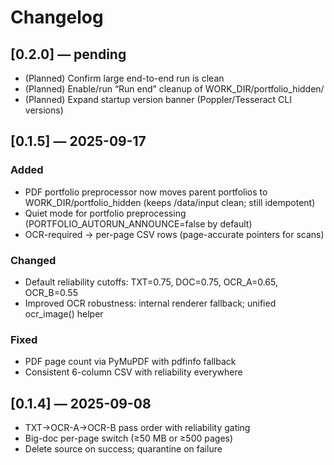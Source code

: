 # Changelog

## [0.2.0] — pending
- (Planned) Confirm large end-to-end run is clean
- (Planned) Enable/run “Run end” cleanup of WORK_DIR/portfolio_hidden/<run>
- (Planned) Expand startup version banner (Poppler/Tesseract CLI versions)

## [0.1.5] — 2025-09-17
### Added
- PDF portfolio preprocessor now moves parent portfolios to WORK_DIR/portfolio_hidden
  (keeps /data/input clean; still idempotent)
- Quiet mode for portfolio preprocessing (PORTFOLIO_AUTORUN_ANNOUNCE=false by default)
- OCR-required → per-page CSV rows (page-accurate pointers for scans)

### Changed
- Default reliability cutoffs: TXT=0.75, DOC=0.75, OCR_A=0.65, OCR_B=0.55
- Improved OCR robustness: internal renderer fallback; unified ocr_image() helper

### Fixed
- PDF page count via PyMuPDF with pdfinfo fallback
- Consistent 6-column CSV with reliability everywhere

## [0.1.4] — 2025-09-08
- TXT→OCR-A→OCR-B pass order with reliability gating
- Big-doc per-page switch (≥50 MB or ≥500 pages)
- Delete source on success; quarantine on failure
